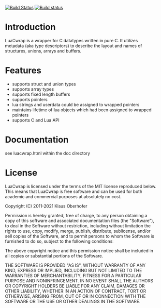 [![Build Status](https://travis-ci.org/oberhofer/luacwrap.svg?branch=master)](https://travis-ci.org/oberhofer/luacwrap)
[![Build status](https://ci.appveyor.com/api/projects/status/github/oberhofer/luacwrap?svg=true&branch=master)](https://ci.appveyor.com/project/oberhofer/luacwrap/branch/master)

# Introduction

LuaCwrap is a wrapper for C datatypes written in pure C. It utilizes metadata (aka type descriptors) to describe the layout and names of structures, unions, arrays and buffers.

# Features

 * supports struct and union types
 * supports array types
 * supports fixed length buffers
 * supports pointers
 * lua strings and userdata could be assigned to wrapped pointers
 * maintains lifetime of lua objects which had been assigned to wrapped pointers
 * supports C and Lua API

# Documentation

see luacwrap.html within the doc directory

# License

LuaCwrap is licensed under the terms of the MIT license reproduced below.
This means that LuaCwrap is free software and can be used for both academic
and commercial purposes at absolutely no cost.

Copyright (C) 2011-2021 Klaus Oberhofer

Permission is hereby granted, free of charge, to any person obtaining a copy
of this software and associated documentation files (the "Software"), to deal
in the Software without restriction, including without limitation the rights
to use, copy, modify, merge, publish, distribute, sublicense, and/or sell
copies of the Software, and to permit persons to whom the Software is
furnished to do so, subject to the following conditions:

The above copyright notice and this permission notice shall be included in
all copies or substantial portions of the Software.

THE SOFTWARE IS PROVIDED "AS IS", WITHOUT WARRANTY OF ANY KIND, EXPRESS OR
IMPLIED, INCLUDING BUT NOT LIMITED TO THE WARRANTIES OF MERCHANTABILITY,
FITNESS FOR A PARTICULAR PURPOSE AND NONINFRINGEMENT.  IN NO EVENT SHALL THE
AUTHORS OR COPYRIGHT HOLDERS BE LIABLE FOR ANY CLAIM, DAMAGES OR OTHER
LIABILITY, WHETHER IN AN ACTION OF CONTRACT, TORT OR OTHERWISE, ARISING FROM,
OUT OF OR IN CONNECTION WITH THE SOFTWARE OR THE USE OR OTHER DEALINGS IN
THE SOFTWARE.


